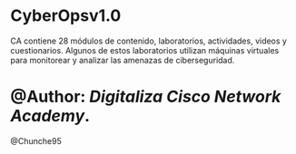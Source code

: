 # CyberOpsv1.0 
CA contiene 28 módulos de contenido, laboratorios, actividades, videos y cuestionarios. Algunos de estos laboratorios utilizan máquinas virtuales para monitorear y analizar las amenazas de ciberseguridad.

# @Author: _Digitaliza Cisco Network Academy_.
@Chunche95

